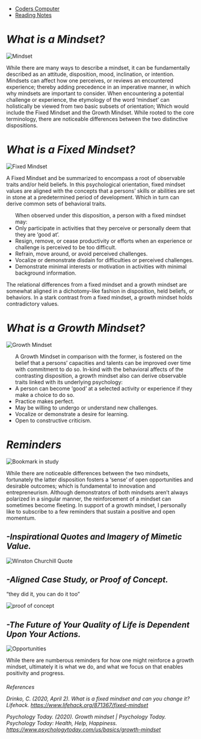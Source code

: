 <!DOCTYPE html>
<html>
<head>
<title>FOTC First Website</title>
</head>
<body>
<nav>
<ul>
<li><a href=”https://github.com/d9zero/Repository-1/blob/master/coders-computer.md”>Coders Computer</a></li>
<li><a href=”https://github.com/d9zero/Repository-1/blob/master/reading-notes.md”>Reading Notes</a></li>
</ul>
</nav>
  
# *What is a Mindset?*

![Mindset](https://www.amnh.org/var/ezflow_site/storage/images/media/amnh/images/learn-teach/sos-images/courses/top-image/sos-course-brain-top_2x/2267955-1-eng-US/sos-course-brain-top_2x.jpg)

While there are many ways to describe a mindset, it can be fundamentally described as an attitude, disposition, mood, inclination, or intention. Mindsets can affect how one perceives, or reviews an encountered experience; thereby adding precedence in an imperative manner, in which why mindsets are important to consider. When encountering a potential challenge or experience, the etymology of the word ‘mindset’ can holistically be viewed from two basic subsets of orientation; Which would include the Fixed Mindset and the Growth Mindset. While rooted to the core terminology, there are noticeable differences between the two distinctive dispositions. 

# *What is a Fixed Mindset?*

![Fixed Mindset](https://external-content.duckduckgo.com/iu/?u=http%3A%2F%2Fimages.huffingtonpost.com%2F2015-04-21-1429646111-5759003-AF881692DAA5424982D1C46DE6954678.jpg&f=1&nofb=1)

A Fixed Mindset and be summarized to encompass a root of observable traits and/or held beliefs. In this psychological orientation, fixed mindset values are aligned with the concepts that a persons’ skills or abilities are set in stone at a predetermined period of development. Which in turn can derive common sets of behavioral traits. 

<ul> When observed under this disposition, a person with a fixed mindset may: 
  
  <li>Only participate in activities that they perceive or personally deem that they are ‘good at’.</li>
  <li>Resign, remove, or cease productivity or efforts when an experience or challenge is perceived to be too difficult.</li>
  <li>Refrain, move around, or avoid perceived challenges.</li>
  <li>Vocalize or demonstrate disdain for difficulties or perceived challenges.</li>
  <li>Demonstrate minimal interests or motivation in activities with minimal background information.</li></ul>

The relational differences from a fixed mindset and a growth mindset are somewhat aligned in a dichotomy-like fashion in disposition, held beliefs, or behaviors. In a stark contrast from a fixed mindset, a growth mindset holds contradictory values.

# *What is a Growth Mindset?*

![Growth Mindset](https://external-content.duckduckgo.com/iu/?u=https%3A%2F%2Fget.pxhere.com%2Fphoto%2Fbeach-sunrise-ocean-clouds-morning-sky-cloud-horizon-sunset-sea-evening-dawn-sunlight-sun-dusk-calm-meteorological-phenomenon-1427037.jpg&f=1&nofb=1)

<ul>A Growth Mindset in comparison with the former, is fostered on the belief that a persons’ capacities and talents can be improved over time with commitment to do so. In-kind with the behavioral affects of the contrasting disposition, a growth mindset also can derive observable traits linked with its underlying psychology:

  <li>A person can become ‘good’ at a selected activity or experience if they make a choice to do so.
  <li>Practice makes perfect.
  <li>May be willing to undergo or understand new challenges.
  <li>Vocalize or demonstrate a desire for learning.
  <li>Open to constructive criticism.</li></ul>

# *Reminders*

![Bookmark in study](https://freshome.com/wp-content/uploads/2014/08/30-Classic-Home-Library-Design-Ideas-13.jpg)

While there are noticeable differences between the two mindsets, fortunately the latter disposition fosters a ‘sense’ of open opportunities and desirable outcomes; which is fundamental to innovation and entrepreneurism. Although demonstrators of both mindsets aren’t always polarized in a singular manner, the reinforcement of a mindset can sometimes become fleeting. In support of a growth mindset, I personally like to subscribe to a few reminders that sustain a positive and open momentum.

<h2><i>-Inspirational Quotes and Imagery of Mimetic Value.</i></h2>

![Winston Churchill Quote](https://images7.alphacoders.com/401/401598.jpg)

<h2><i>-Aligned Case Study, or Proof of Concept.</i></h2> 

  “they did it, you can do it too”

![proof of concept](https://static.boredpanda.com/blog/wp-content/uploads/2017/10/before-after-weight-loss-success-stories-fb12.png)

<h2><i>-The Future of Your Quality of Life is Dependent Upon Your Actions.</i></h2>

![Opportunities](https://external-content.duckduckgo.com/iu/?u=https%3A%2F%2Fwww.cammconstruction.com%2Fwp-content%2Fuploads%2F2018%2F12%2Fbuilding-construction-sunset.jpg&f=1&nofb=1)

While there are numberous reminders for how one might reinforce a growth mindset, ultimately it is what we do, and what we focus on that enables positivity and progress.

<h6>References

Drinko, C. (2020, April 2). What is a fixed mindset and can you change it? Lifehack. https://www.lifehack.org/871367/fixed-mindset

Psychology Today. (2020). Growth mindset | Psychology Today. Psychology Today: Health, Help, Happiness. https://www.psychologytoday.com/us/basics/growth-mindset</h6>
